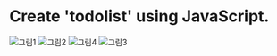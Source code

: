# Create 'todolist' using JavaScript.

![그림1](https://user-images.githubusercontent.com/88026797/135741860-36811325-891a-4053-9848-438c1bf04dca.png)
![그림2](https://user-images.githubusercontent.com/88026797/135741881-fdfe7707-b1e5-435b-b50e-b53d47aa18a9.png)
![그림4](https://user-images.githubusercontent.com/88026797/135741932-f6e09836-4ffe-44df-801d-a36a6118db40.png)
![그림3](https://user-images.githubusercontent.com/88026797/135741887-32c1514f-fbf7-491e-a18f-b6b31a0337c3.png)
